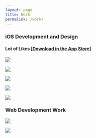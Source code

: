 ```yaml
---
layout: page
title: Work
permalink: /work/
---
```

### iOS Development and Design

#### Lot of Likes [[Download in the App Store]](https://itunes.apple.com/us/app/lot-of-likes/id842770104)

<p><img src="{{ site.url }}/assets/lot_of_likes_0.png"></p>
<p><img src="{{ site.url }}/assets/lot_of_likes_1.jpg"></p>
<p><img src="{{ site.url }}/assets/lot_of_likes_2.jpg"></p>
<p><img src="{{ site.url }}/assets/lot_of_likes_3.jpg"></p>
<p><img src="{{ site.url }}/assets/lot_of_likes_4.jpg"></p>

### Web Development Work
<p><img src="{{ site.url }}/assets/zeab.png"></p>
<p><img src="{{ site.url }}/assets/adom.jpg"></p>
